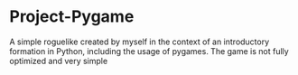# Project-Pygame
A simple roguelike created by myself in the context of an introductory formation in Python, including the usage of pygames. The game is not fully optimized and very simple
